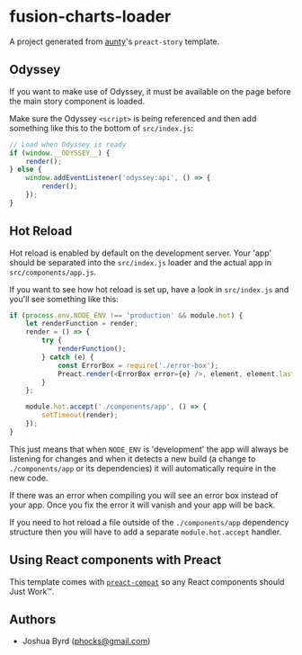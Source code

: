 # fusion-charts-loader

A project generated from [aunty](https://github.com/abcnews/aunty)'s `preact-story` template.


## Odyssey

If you want to make use of Odyssey, it must be available on the page before the main story component is loaded.

Make sure the Odyssey `<script>` is being referenced and then add something like this to the bottom of `src/index.js`:

```javascript
// Load when Odyssey is ready
if (window.__ODYSSEY__) {
    render();
} else {
    window.addEventListener('odyssey:api', () => {
        render();
    });
}
```


## Hot Reload

Hot reload is enabled by default on the development server. Your 'app' should be separated into the `src/index.js` loader
and the actual app in `src/components/app.js`.

If you want to see how hot reload is set up, have a look in `src/index.js` and you'll see something like this:

```javascript
if (process.env.NODE_ENV !== 'production' && module.hot) {
    let renderFunction = render;
    render = () => {
        try {
            renderFunction();
        } catch (e) {
            const ErrorBox = require('./error-box');
            Preact.render(<ErrorBox error={e} />, element, element.lastChild);
        }
    };

    module.hot.accept('./components/app', () => {
        setTimeout(render);
    });
}
```

This just means that when `NODE_ENV` is 'development' the app will always be listening for changes and when it detects
a new build (a change to `./components/app` or its dependencies) it will automatically require in the new code.

If there was an error when compiling you will see an error box instead of your app. Once you fix the error it will vanish
and your app will be back.

If you need to hot reload a file outside of the `./components/app` dependency structure then you will have to add a separate `module.hot.accept` handler.


## Using React components with Preact

This template comes with [`preact-compat`](https://www.npmjs.com/package/preact-compat) so any React components should
Just Work™.


## Authors

- Joshua Byrd ([phocks@gmail.com](mailto:phocks@gmail.com))
